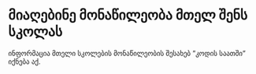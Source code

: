 

# მიაღებინე მონაწილეობა მთელ შენს სკოლას

ინფორმაცია მთელი სკოლების მონაწილეობის შესახებ ”კოდის საათში” იქნება აქ.